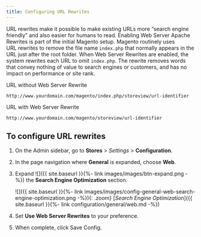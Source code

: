 ```yaml
---
title: Configuring URL Rewrites
---
```


URL rewrites make it possible to make existing URLs more “search engine friendly” and also easier for humans to read. Enabling Web Server Apache Rewrites is part of the initial Magento setup. Magento routinely uses URL rewrites to remove the file name `index.php` that normally appears in the URL just after the root folder. When Web Server Rewrites are enabled, the system rewrites each URL to omit `index.php`. The rewrite removes words that convey nothing of value to search engines or customers, and has no impact on performance or site rank.

URL without Web Server Rewrite

    http://www.yourdomain.com/magento/index.php/storeview/url-identifier

URL with Web Server Rewrite

    http://www.yourdomain.com/magento/storeview/url-identifier

## To configure URL rewrites

1. On the Admin sidebar, go to **Stores** > _Settings_ > **Configuration**.

1. In the page navigation where **General** is expanded, choose **Web**.

1. Expand ![]({{ site.baseurl }}{%- link images/images/btn-expand.png -%}) the **Search Engine Optimization** section.

    ![]({{ site.baseurl }}{%- link images/images/config-general-web-search-engine-optimization.png -%}){: .zoom}
    [_Search Engine Optimization_]({{ site.baseurl }}{%- link configuration/general/web.md -%})

1. Set **Use Web Server Rewrites** to your preference.

1. When complete, click <span class="btn">Save Config</span>.